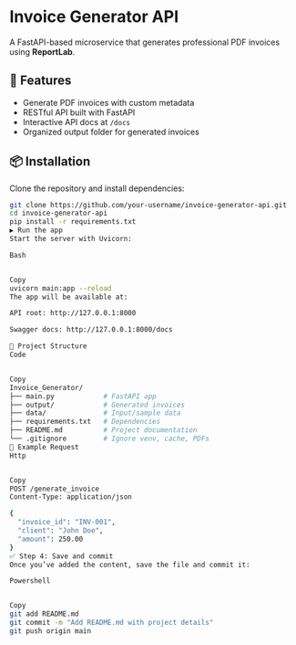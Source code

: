 # Invoice Generator API

A FastAPI-based microservice that generates professional PDF invoices using **ReportLab**.

## 🚀 Features
- Generate PDF invoices with custom metadata
- RESTful API built with FastAPI
- Interactive API docs at `/docs`
- Organized output folder for generated invoices

## 📦 Installation
Clone the repository and install dependencies:

```bash
git clone https://github.com/your-username/invoice-generator-api.git
cd invoice-generator-api
pip install -r requirements.txt
▶️ Run the app
Start the server with Uvicorn:

Bash


Copy
uvicorn main:app --reload
The app will be available at:

API root: http://127.0.0.1:8000

Swagger docs: http://127.0.0.1:8000/docs

📂 Project Structure
Code


Copy
Invoice_Generator/
├── main.py            # FastAPI app
├── output/            # Generated invoices
├── data/              # Input/sample data
├── requirements.txt   # Dependencies
├── README.md          # Project documentation
└── .gitignore         # Ignore venv, cache, PDFs
📝 Example Request
Http


Copy
POST /generate_invoice
Content-Type: application/json

{
  "invoice_id": "INV-001",
  "client": "John Doe",
  "amount": 250.00
}
✅ Step 4: Save and commit
Once you’ve added the content, save the file and commit it:

Powershell


Copy
git add README.md
git commit -m "Add README.md with project details"
git push origin main
